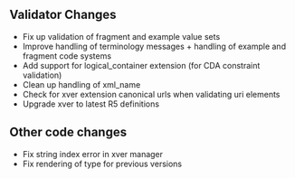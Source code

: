 ## Validator Changes

* Fix up validation of fragment and example value sets
* Improve handling of terminology messages + handling of example and fragment code systems
* Add support for logical_container extension (for CDA constraint validation)
* Clean up handling of xml_name
* Check for xver extension canonical urls when validating uri elements
* Upgrade xver to latest R5 definitions

## Other code changes

* Fix string index error in xver manager
* Fix rendering of type for previous versions